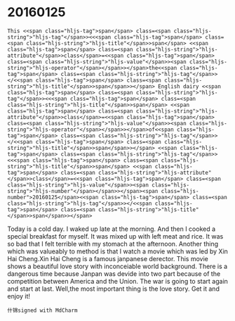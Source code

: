 # 20160125

    This <<span class="hljs-tag">span</span> class=<span class="hljs-string">"hljs-tag"</span>><<<span class="hljs-tag">span</span> class=<span class="hljs-string">"hljs-title"</span>>span</span> <<span class="hljs-tag">span</span> class=<span class="hljs-string">"hljs-attribute"</span>>class</span>=<<span class="hljs-tag">span</span> class=<span class="hljs-string">"hljs-value"</span>><span class="hljs-string">"hljs-operator"</span></span>></span>the<<span class="hljs-tag">span</span> class=<span class="hljs-string">"hljs-tag"</span>></<<span class="hljs-tag">span</span> class=<span class="hljs-string">"hljs-title"</span>>span</span>></span> English dairy <<span class="hljs-tag">span</span> class=<span class="hljs-string">"hljs-tag"</span>><<<span class="hljs-tag">span</span> class=<span class="hljs-string">"hljs-title"</span>>span</span> <<span class="hljs-tag">span</span> class=<span class="hljs-string">"hljs-attribute"</span>>class</span>=<<span class="hljs-tag">span</span> class=<span class="hljs-string">"hljs-value"</span>><span class="hljs-string">"hljs-operator"</span></span>></span>of<<span class="hljs-tag">span</span> class=<span class="hljs-string">"hljs-tag"</span>></<<span class="hljs-tag">span</span> class=<span class="hljs-string">"hljs-title"</span>>span</span>></span> <<span class="hljs-tag">span</span> class=<span class="hljs-string">"hljs-tag"</span>><<<span class="hljs-tag">span</span> class=<span class="hljs-string">"hljs-title"</span>>span</span> <<span class="hljs-tag">span</span> class=<span class="hljs-string">"hljs-attribute"</span>>class</span>=<<span class="hljs-tag">span</span> class=<span class="hljs-string">"hljs-value"</span>><span class="hljs-string">"hljs-number"</span></span>></span><span class="hljs-number">20160125</span><<span class="hljs-tag">span</span> class=<span class="hljs-string">"hljs-tag"</span>></<<span class="hljs-tag">span</span> class=<span class="hljs-string">"hljs-title"</span>>span</span>></span>

Today is a cold day.
I waked up late at the morning.
And then I cooked a special breakfast for myself.
It was mixed up with left meat and rice.
It was so bad that I felt terrible with my stomach at the afternoon.
Another thing which was valueably to method is that I watch a movie which was led by Xin Hai Cheng.Xin Hai Cheng is a famous janpanese derector.
This movie shows a beautiful love story with inconceiable world background.
There is a dangerous time because Janpan was devide into two part because of the competition between America and the Union.
The war is going to start again and start at last.
Well,the most important thing is the love story.
Get it and enjoy it!

`什锦signed with MdCharm`